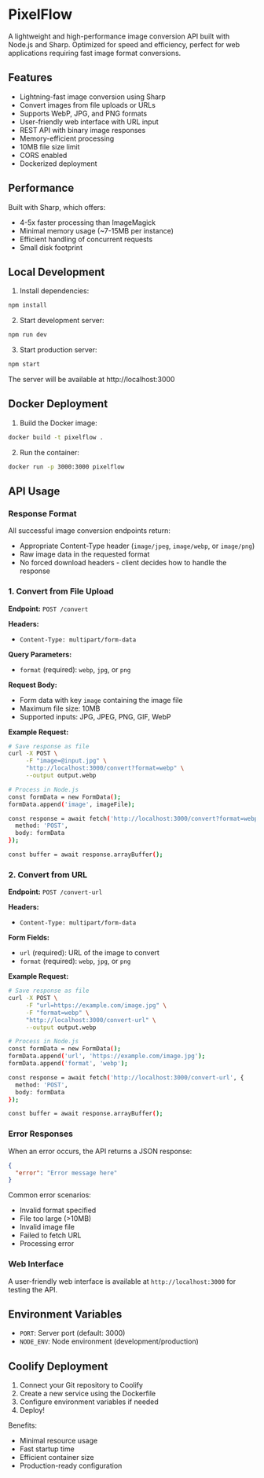 # PixelFlow

A lightweight and high-performance image conversion API built with Node.js and Sharp. Optimized for speed and efficiency, perfect for web applications requiring fast image format conversions.

## Features

- Lightning-fast image conversion using Sharp
- Convert images from file uploads or URLs
- Supports WebP, JPG, and PNG formats
- User-friendly web interface with URL input
- REST API with binary image responses
- Memory-efficient processing
- 10MB file size limit
- CORS enabled
- Dockerized deployment

## Performance

Built with Sharp, which offers:
- 4-5x faster processing than ImageMagick
- Minimal memory usage (~7-15MB per instance)
- Efficient handling of concurrent requests
- Small disk footprint

## Local Development

1. Install dependencies:
```bash
npm install
```

2. Start development server:
```bash
npm run dev
```

3. Start production server:
```bash
npm start
```

The server will be available at http://localhost:3000

## Docker Deployment

1. Build the Docker image:
```bash
docker build -t pixelflow .
```

2. Run the container:
```bash
docker run -p 3000:3000 pixelflow
```

## API Usage

### Response Format
All successful image conversion endpoints return:
- Appropriate Content-Type header (`image/jpeg`, `image/webp`, or `image/png`)
- Raw image data in the requested format
- No forced download headers - client decides how to handle the response

### 1. Convert from File Upload

**Endpoint:** `POST /convert`

**Headers:**
- `Content-Type: multipart/form-data`

**Query Parameters:**
- `format` (required): `webp`, `jpg`, or `png`

**Request Body:**
- Form data with key `image` containing the image file
- Maximum file size: 10MB
- Supported inputs: JPG, JPEG, PNG, GIF, WebP

**Example Request:**
```bash
# Save response as file
curl -X POST \
     -F "image=@input.jpg" \
     "http://localhost:3000/convert?format=webp" \
     --output output.webp

# Process in Node.js
const formData = new FormData();
formData.append('image', imageFile);

const response = await fetch('http://localhost:3000/convert?format=webp', {
  method: 'POST',
  body: formData
});

const buffer = await response.arrayBuffer();
```

### 2. Convert from URL

**Endpoint:** `POST /convert-url`

**Headers:**
- `Content-Type: multipart/form-data`

**Form Fields:**
- `url` (required): URL of the image to convert
- `format` (required): `webp`, `jpg`, or `png`

**Example Request:**
```bash
# Save response as file
curl -X POST \
     -F "url=https://example.com/image.jpg" \
     -F "format=webp" \
     "http://localhost:3000/convert-url" \
     --output output.webp

# Process in Node.js
const formData = new FormData();
formData.append('url', 'https://example.com/image.jpg');
formData.append('format', 'webp');

const response = await fetch('http://localhost:3000/convert-url', {
  method: 'POST',
  body: formData
});

const buffer = await response.arrayBuffer();
```

### Error Responses
When an error occurs, the API returns a JSON response:
```json
{
  "error": "Error message here"
}
```

Common error scenarios:
- Invalid format specified
- File too large (>10MB)
- Invalid image file
- Failed to fetch URL
- Processing error

### Web Interface
A user-friendly web interface is available at `http://localhost:3000` for testing the API.

## Environment Variables

- `PORT`: Server port (default: 3000)
- `NODE_ENV`: Node environment (development/production)

## Coolify Deployment

1. Connect your Git repository to Coolify
2. Create a new service using the Dockerfile
3. Configure environment variables if needed
4. Deploy!

Benefits:
- Minimal resource usage
- Fast startup time
- Efficient container size
- Production-ready configuration
